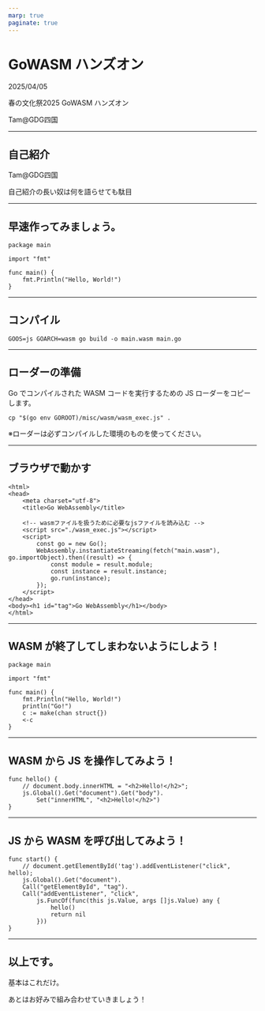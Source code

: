 ```yaml
---
marp: true
paginate: true
---
```

# GoWASM ハンズオン

2025/04/05

春の文化祭2025 GoWASM ハンズオン

Tam@GDG四国

<!-- 
$theme: gaia
template: invert
-->

<!-- footer: 春の文化祭2025 GoWASM ハンズオン(Tam) -->

---
## 自己紹介

Tam@GDG四国

自己紹介の長い奴は何を語らせても駄目

---
## 早速作ってみましょう。

~~~
package main

import "fmt"

func main() {
    fmt.Println("Hello, World!")
}
~~~

---
## コンパイル

~~~
GOOS=js GOARCH=wasm go build -o main.wasm main.go
~~~

---
## ローダーの準備

Go でコンパイルされた WASM コードを実行するための JS ローダーをコピーします。
~~~
cp "$(go env GOROOT)/misc/wasm/wasm_exec.js" .
~~~

※ローダーは必ずコンパイルした環境のものを使ってください。

---
## ブラウザで動かす

~~~
<html>
<head>
    <meta charset="utf-8">
    <title>Go WebAssembly</title>

    <!-- wasmファイルを扱うために必要なjsファイルを読み込む -->
    <script src="./wasm_exec.js"></script>
    <script>
        const go = new Go();
        WebAssembly.instantiateStreaming(fetch("main.wasm"), go.importObject).then((result) => {
            const module = result.module;
            const instance = result.instance;
            go.run(instance);
        });
    </script>
</head>
<body><h1 id="tag">Go WebAssembly</h1></body>
</html>
~~~

---
## WASM が終了してしまわないようにしよう！

~~~
package main

import "fmt"

func main() {
    fmt.Println("Hello, World!")
	println("Go!")
	c := make(chan struct{})
	<-c
}
~~~

---
## WASM から JS を操作してみよう！

~~~
func hello() {
    // document.body.innerHTML = "<h2>Hello!</h2>";
	js.Global().Get("document").Get("body").
		Set("innerHTML", "<h2>Hello!</h2>")
}
~~~

---
## JS から WASM を呼び出してみよう！

~~~
func start() {
    // document.getElementById('tag').addEventListener("click", hello);
    js.Global().Get("document").
    Call("getElementById", "tag").
    Call("addEventListener", "click",
        js.FuncOf(func(this js.Value, args []js.Value) any {
            hello()
            return nil
        }))
}
~~~

---
## 以上です。

基本はこれだけ。

あとはお好みで組み合わせていきましょう！
